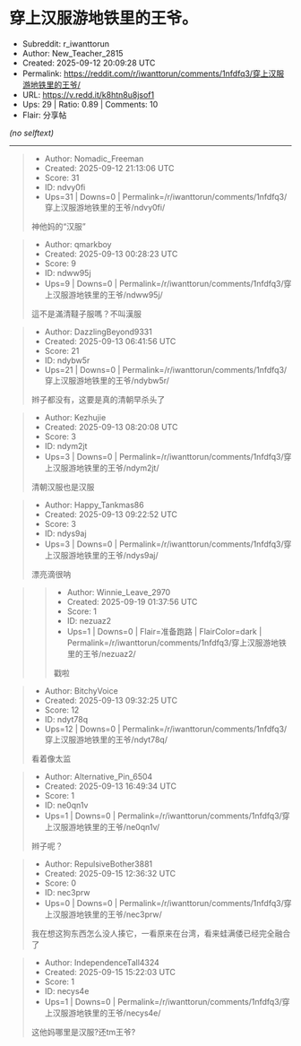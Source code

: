 # 穿上汉服游地铁里的王爷。

- Subreddit: r_iwanttorun
- Author: New_Teacher_2815
- Created: 2025-09-12 20:09:28 UTC
- Permalink: https://reddit.com/r/iwanttorun/comments/1nfdfq3/穿上汉服游地铁里的王爷/
- URL: https://v.redd.it/k8htn8u8jsof1
- Ups: 29 | Ratio: 0.89 | Comments: 10
- Flair: 分享帖

_(no selftext)_

---

> - Author: Nomadic_Freeman
> - Created: 2025-09-12 21:13:06 UTC
> - Score: 31
> - ID: ndvy0fi
> - Ups=31 | Downs=0 | Permalink=/r/iwanttorun/comments/1nfdfq3/穿上汉服游地铁里的王爷/ndvy0fi/
>
> 神他妈的“汉服”

> - Author: qmarkboy
> - Created: 2025-09-13 00:28:23 UTC
> - Score: 9
> - ID: ndww95j
> - Ups=9 | Downs=0 | Permalink=/r/iwanttorun/comments/1nfdfq3/穿上汉服游地铁里的王爷/ndww95j/
>
> 這不是滿清韃子服嗎？不叫漢服

> - Author: DazzlingBeyond9331
> - Created: 2025-09-13 06:41:56 UTC
> - Score: 21
> - ID: ndybw5r
> - Ups=21 | Downs=0 | Permalink=/r/iwanttorun/comments/1nfdfq3/穿上汉服游地铁里的王爷/ndybw5r/
>
> 辫子都没有，这要是真的清朝早杀头了

> - Author: Kezhujie
> - Created: 2025-09-13 08:20:08 UTC
> - Score: 3
> - ID: ndym2jt
> - Ups=3 | Downs=0 | Permalink=/r/iwanttorun/comments/1nfdfq3/穿上汉服游地铁里的王爷/ndym2jt/
>
> 清朝汉服也是汉服

> - Author: Happy_Tankmas86
> - Created: 2025-09-13 09:22:52 UTC
> - Score: 3
> - ID: ndys9aj
> - Ups=3 | Downs=0 | Permalink=/r/iwanttorun/comments/1nfdfq3/穿上汉服游地铁里的王爷/ndys9aj/
>
> 漂亮滴很呐

>> - Author: Winnie_Leave_2970
>> - Created: 2025-09-19 01:37:56 UTC
>> - Score: 1
>> - ID: nezuaz2
>> - Ups=1 | Downs=0 | Flair=准备跑路 | FlairColor=dark | Permalink=/r/iwanttorun/comments/1nfdfq3/穿上汉服游地铁里的王爷/nezuaz2/
>>
>> 戳啦

> - Author: BitchyVoice
> - Created: 2025-09-13 09:32:25 UTC
> - Score: 12
> - ID: ndyt78q
> - Ups=12 | Downs=0 | Permalink=/r/iwanttorun/comments/1nfdfq3/穿上汉服游地铁里的王爷/ndyt78q/
>
> 看着像太监

> - Author: Alternative_Pin_6504
> - Created: 2025-09-13 16:49:34 UTC
> - Score: 1
> - ID: ne0qn1v
> - Ups=1 | Downs=0 | Permalink=/r/iwanttorun/comments/1nfdfq3/穿上汉服游地铁里的王爷/ne0qn1v/
>
> 辫子呢？

> - Author: RepulsiveBother3881
> - Created: 2025-09-15 12:36:32 UTC
> - Score: 0
> - ID: nec3prw
> - Ups=0 | Downs=0 | Permalink=/r/iwanttorun/comments/1nfdfq3/穿上汉服游地铁里的王爷/nec3prw/
>
> 我在想这狗东西怎么没人揍它，一看原来在台湾，看来蛙满倭已经完全融合了

> - Author: IndependenceTall4324
> - Created: 2025-09-15 15:22:03 UTC
> - Score: 1
> - ID: necys4e
> - Ups=1 | Downs=0 | Permalink=/r/iwanttorun/comments/1nfdfq3/穿上汉服游地铁里的王爷/necys4e/
>
> 这他妈哪里是汉服?还tm王爷?
